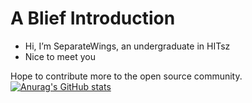# A Blief Introduction
-  Hi, I’m SeparateWings, an undergraduate in HITsz
-  Nice to meet you

Hope to contribute more to the open source community.
[![Anurag's GitHub stats](https://github-readme-stats.vercel.app/api?username=SeparateWings&count_private=true&show_icons=true&theme=react)](https://github.com/anuraghazra/github-readme-stats)

<!---
-  I’m interested in 
-  I’m looking to collaborate on ...
-  How to reach me ...
--->

<!---
SeparateWings/SeparateWings is a ✨ special ✨ repository because its `README.md` (this file) appears on your GitHub profile.
You can click the Preview link to take a look at your changes.
--->
